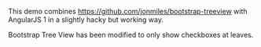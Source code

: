 This demo combines https://github.com/jonmiles/bootstrap-treeview with AngularJS 1
in a slightly hacky but working way.

Bootstrap Tree View has been modified to only show checkboxes at leaves.
